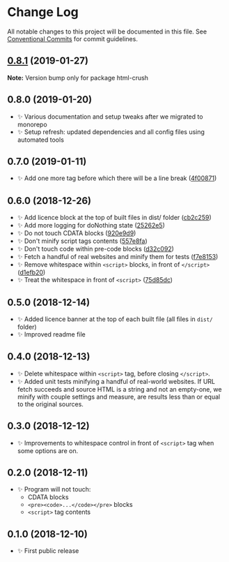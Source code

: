 # Change Log

All notable changes to this project will be documented in this file.
See [Conventional Commits](https://conventionalcommits.org) for commit guidelines.

## [0.8.1](https://bitbucket.org/codsen/codsen/src/master/packages/html-crush/compare/html-crush@0.8.0...html-crush@0.8.1) (2019-01-27)

**Note:** Version bump only for package html-crush





## 0.8.0 (2019-01-20)

- ✨ Various documentation and setup tweaks after we migrated to monorepo
- ✨ Setup refresh: updated dependencies and all config files using automated tools

## 0.7.0 (2019-01-11)

- ✨ Add one more tag before which there will be a line break ([4f00871](https://bitbucket.org/codsen/codsen/src/master/packages/html-crush/commits/4f00871))

## 0.6.0 (2018-12-26)

- ✨ Add licence block at the top of built files in dist/ folder ([cb2c259](https://bitbucket.org/codsen/codsen/src/master/packages/html-crush/commits/cb2c259))
- ✨ Add more logging for doNothing state ([25262e5](https://bitbucket.org/codsen/codsen/src/master/packages/html-crush/commits/25262e5))
- ✨ Do not touch CDATA blocks ([920e9d9](https://bitbucket.org/codsen/codsen/src/master/packages/html-crush/commits/920e9d9))
- ✨ Don't minify script tags contents ([557e8fa](https://bitbucket.org/codsen/codsen/src/master/packages/html-crush/commits/557e8fa))
- ✨ Don't touch code within pre-code blocks ([d32c092](https://bitbucket.org/codsen/codsen/src/master/packages/html-crush/commits/d32c092))
- ✨ Fetch a handful of real websites and minify them for tests ([f7e8153](https://bitbucket.org/codsen/codsen/src/master/packages/html-crush/commits/f7e8153))
- ✨ Remove whitespace within `<script>` blocks, in front of `</script>` ([d1efb20](https://bitbucket.org/codsen/codsen/src/master/packages/html-crush/commits/d1efb20))
- ✨ Treat the whitespace in front of `<script>` ([75d85dc](https://bitbucket.org/codsen/codsen/src/master/packages/html-crush/commits/75d85dc))

## 0.5.0 (2018-12-14)

- ✨ Added licence banner at the top of each built file (all files in `dist/` folder)
- ✨ Improved readme file

## 0.4.0 (2018-12-13)

- ✨ Delete whitespace within `<script>` tag, before closing `</script>`.
- ✨ Added unit tests minifying a handful of real-world websites. If URL fetch succeeds and source HTML is a string and not an empty-one, we minify with couple settings and measure, are results less than or equal to the original sources.

## 0.3.0 (2018-12-12)

- ✨ Improvements to whitespace control in front of `<script>` tag when some options are on.

## 0.2.0 (2018-12-11)

- ✨ Program will not touch:
  - CDATA blocks
  - `<pre><code>...</code></pre>` blocks
  - `<script>` tag contents

## 0.1.0 (2018-12-10)

- ✨ First public release

